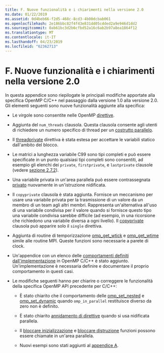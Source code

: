 ```yaml
---
title: F. Nuove funzionalità e i chiarimenti nella versione 2.0
ms.date: 01/22/2019
ms.assetid: 0d4beb66-f2d5-468c-8cd3-4b00dcbab061
ms.openlocfilehash: 2e186bbc82f4f43e831dd05cdded2a9e946d1dd2
ms.sourcegitcommit: 0ab61bc3d2b6cfbd52a16c6ab2b97a8ea1864f12
ms.translationtype: MT
ms.contentlocale: it-IT
ms.lasthandoff: 04/23/2019
ms.locfileid: "62362713"
---
```

# <a name="f-new-features-and-clarifications-in-version-20"></a>F. Nuove funzionalità e i chiarimenti nella versione 2.0

In questa appendice sono riepilogate le principali modifiche apportate alla specifica OpenMP C/C++ nel passaggio dalla versione 1.0 alla versione 2.0. Gli elementi seguenti sono nuove funzionalità aggiunte alla specifica:

- Le virgole sono consentite nelle OpenMP [direttive](2-directives.md#21-directive-format).

- Aggiunta del `num_threads` clausola. Questa clausola consente agli utenti di richiedere un numero specifico di thread per un [costrutto parallelo](2-directives.md#23-parallel-construct).

- Il [threadprivate](2-directives.md#271-threadprivate-directive) direttiva è stata estesa per accettare le variabili statico dall'ambito del blocco.

- Le matrici a lunghezza variabile C99 sono tipi completi e può essere specificate in un punto qualsiasi tipi completi sono consentiti, ad esempio gli elenchi dei `private`, `firstprivate`, e `lastprivate` clausole (vedere [sezione 2.7.2](2-directives.md#272-data-sharing-attribute-clauses)).

- Una variabile privata in un'area parallela può essere contrassegnata [privato](2-directives.md#2721-private) nuovamente in un'istruzione nidificata.

- Il `copyprivate` clausola è stata aggiunta. Fornisce un meccanismo per usare una variabile privata per la trasmissione di un valore da un membro di un team agli altri membri. Rappresenta un'alternativa all'uso di una variabile condivisa per il valore quando si fornisce questo tipo una variabile condivisa sarebbe difficile (ad esempio, in una ricorsione che richiedono una variabile diversa a ogni livello). Il [copyprivate](2-directives.md#2728-copyprivate) clausola può apparire solo il `single` direttiva.

- Aggiunta di routine di temporizzazione [omp_get_wtick](3-run-time-library-functions.md#332-omp_get_wtick-function) e [omp_get_wtime](3-run-time-library-functions.md#331-omp_get_wtime-function) simile alle routine MPI. Queste funzioni sono necessarie a parete di clock.

- Un'appendice con un elenco delle [comportamenti definiti dall'implementazione](e-implementation-defined-behaviors-in-openmp-c-cpp.md) in OpenMP C/C++ è stato aggiunto. Un'implementazione è necessaria definire e documentare il proprio comportamento in questi casi.

- Le modifiche seguenti hanno per chiarire o correggere le funzionalità della specifica OpenMP API precedente per C/C++:

  - È stato chiarito che il comportamento delle [omp_set_nested](3-run-time-library-functions.md#319-omp_set_nested-function) e [omp_set_dynamic](3-run-time-library-functions.md#317-omp_set_dynamic-function) quando `omp_in_parallel` restituisce diverso da zero non è definito.

  - È stato chiarito [annidamento di direttive](2-directives.md#29-directive-nesting) quando si usa nidificata parallela.

  - Il [bloccare inizializzazione](3-run-time-library-functions.md#321-omp_init_lock-and-omp_init_nest_lock-functions) e [bloccare distruzione](3-run-time-library-functions.md#322-omp_destroy_lock-and-omp_destroy_nest_lock-functions) funzioni possono essere chiamate in un'area parallela.

  - Nuovi esempi sono stati aggiunti al [appendice A](a-examples.md).